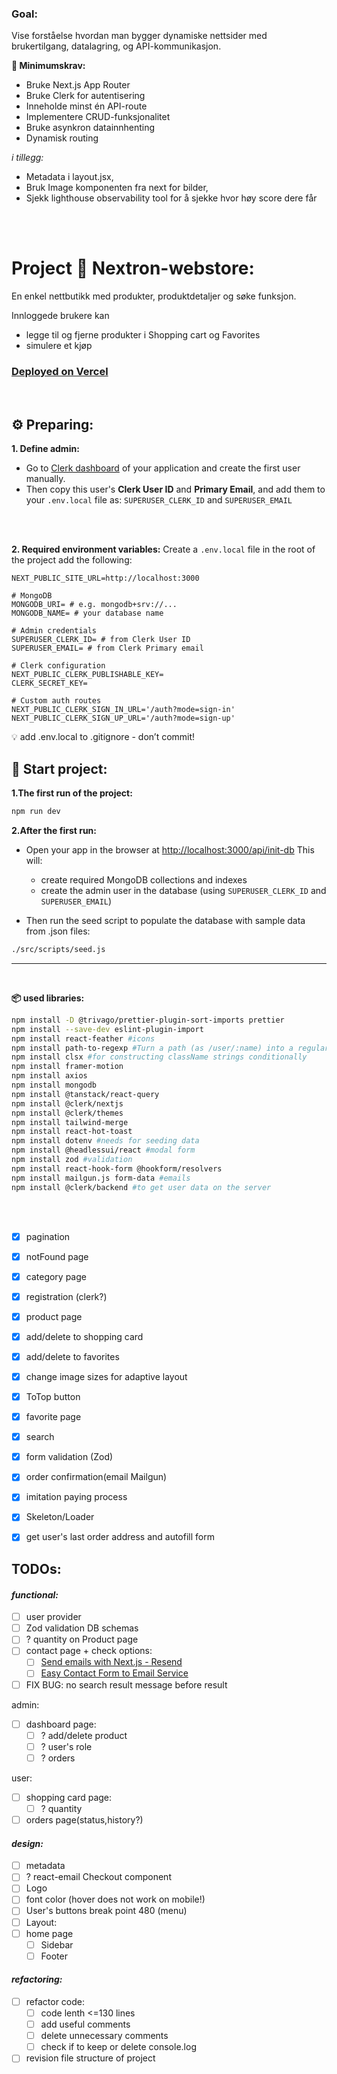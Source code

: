 
### Goal:

 Vise forståelse hvordan man bygger dynamiske nettsider med brukertilgang, datalagring, og API-kommunikasjon.

 **🎯 Minimumskrav:**
- Bruke Next.js App Router
- Bruke Clerk for autentisering
- Inneholde minst én API-route
- Implementere CRUD-funksjonalitet
- Bruke asynkron datainnhenting
- Dynamisk routing

*i tillegg:*
- Metadata i layout.jsx,
- Bruk Image komponenten fra next for bilder,
- Sjekk lighthouse observability tool for å sjekke hvor høy score dere får   
<br />
<br />

# **Project 🛒 Nextron-webstore:**

En enkel nettbutikk med produkter, produktdetaljer og søke funksjon.

Innloggede brukere kan 
- legge til og fjerne produkter i Shopping cart og Favorites
- simulere et kjøp



### [Deployed on Vercel](https://nextron-eight.vercel.app/)
<br />

## ⚙️ Preparing:

**1. Define admin:**  
- Go to [Clerk dashboard](https://dashboard.clerk.com/) of your application and create the first user manually.
- Then copy this user's **Clerk User ID** and **Primary Email**, and add them to your `.env.local` file as:  `SUPERUSER_CLERK_ID` and  `SUPERUSER_EMAIL`
<br />
<br />

**2. Required environment variables:**
Create a `.env.local` file in the root of the project add the following:
```env
NEXT_PUBLIC_SITE_URL=http://localhost:3000

# MongoDB
MONGODB_URI= # e.g. mongodb+srv://...
MONGODB_NAME= # your database name

# Admin credentials
SUPERUSER_CLERK_ID= # from Clerk User ID
SUPERUSER_EMAIL= # from Clerk Primary email

# Clerk configuration
NEXT_PUBLIC_CLERK_PUBLISHABLE_KEY=
CLERK_SECRET_KEY=

# Custom auth routes
NEXT_PUBLIC_CLERK_SIGN_IN_URL='/auth?mode=sign-in'
NEXT_PUBLIC_CLERK_SIGN_UP_URL='/auth?mode=sign-up'
```
💡 add .env.local to .gitignore - don’t commit!




## 🚀 Start project:
**1.The first run of the project:** 
```bash
npm run dev
```

**2.After the first run:**

- Open your app in the browser at [http://localhost:3000/api/init-db](http://localhost:3000/api/init-db)
  This will:
  - create required MongoDB collections and indexes
  - create the admin user in the database (using `SUPERUSER_CLERK_ID` and `SUPERUSER_EMAIL`)
   
- Then run the seed script to populate the database with sample data from .json files:
```bash
./src/scripts/seed.js 
```  
---
<br />

**📦 used libraries:**

```bash
npm install -D @trivago/prettier-plugin-sort-imports prettier
npm install --save-dev eslint-plugin-import
npm install react-feather #icons
npm install path-to-regexp #Turn a path (as /user/:name) into a regular expression
npm install clsx #for constructing className strings conditionally
npm install framer-motion
npm install axios
npm install mongodb
npm install @tanstack/react-query
npm install @clerk/nextjs
npm install @clerk/themes
npm install tailwind-merge
npm install react-hot-toast
npm install dotenv #needs for seeding data
npm install @headlessui/react #modal form
npm install zod #validation
npm install react-hook-form @hookform/resolvers
npm install mailgun.js form-data #emails
npm install @clerk/backend #to get user data on the server
```
<br />
<br />




- [x] pagination
- [x] notFound page
- [x] category page
- [x] registration (clerk?)
- [x] product page
- [x] add/delete to shopping card
- [x] add/delete to favorites
- [x] change image sizes for adaptive layout
- [x] ToTop button
- [x] favorite page
- [x] search
- [x] form validation (Zod)
- [x] order confirmation(email Mailgun)
- [x] imitation paying process
- [x] Skeleton/Loader
- [x] get user's last order address and autofill form


## TODOs:

#### *functional:*
- [ ] user provider
- [ ] Zod validation DB schemas
- [ ] ? quantity on Product page
- [ ] contact page + check options:
   - [ ] [Send emails with Next.js - Resend](https://resend.com/docs/send-with-nextjs)
   - [ ] [Easy Contact Form to Email Service](https://web3forms.com/)
- [ ] FIX BUG: no search result message before result

admin:
- [ ] dashboard page:
   - [ ] ? add/delete product
   - [ ] ? user's role
   - [ ] ? orders

user:
- [ ] shopping card page:
   - [ ] ? quantity
- [ ] orders page(status,history?)

#### *design:*
- [ ] metadata
- [ ] ? react-email Checkout component
- [ ] Logo
- [ ] font color (hover does not work on mobile!)
- [ ] User's buttons break point 480 (menu)
- [ ] Layout:
- [ ] home page
  - [ ] Sidebar
  - [ ] Footer

#### *refactoring:*
- [ ] refactor code:
  - [ ] code lenth <=130 lines
  - [ ] add useful comments
  - [ ] delete unnecessary comments
  - [ ] check if to keep or delete console.log
- [ ] revision file structure of project